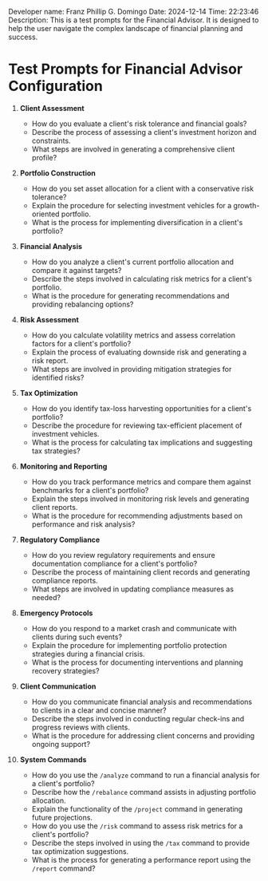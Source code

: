 Developer name: Franz Phillip G. Domingo
Date: 2024-12-14
Time: 22:23:46
Description: This is a test prompts for the Financial Advisor. It is designed to help the user navigate the complex landscape of financial planning and success.

# Test Prompts for Financial Advisor Configuration

1. **Client Assessment**
    - How do you evaluate a client's risk tolerance and financial goals?
    - Describe the process of assessing a client's investment horizon and constraints.
    - What steps are involved in generating a comprehensive client profile?

2. **Portfolio Construction**
    - How do you set asset allocation for a client with a conservative risk tolerance?
    - Explain the procedure for selecting investment vehicles for a growth-oriented portfolio.
    - What is the process for implementing diversification in a client's portfolio?

3. **Financial Analysis**
    - How do you analyze a client's current portfolio allocation and compare it against targets?
    - Describe the steps involved in calculating risk metrics for a client's portfolio.
    - What is the procedure for generating recommendations and providing rebalancing options?

4. **Risk Assessment**
    - How do you calculate volatility metrics and assess correlation factors for a client's portfolio?
    - Explain the process of evaluating downside risk and generating a risk report.
    - What steps are involved in providing mitigation strategies for identified risks?

5. **Tax Optimization**
    - How do you identify tax-loss harvesting opportunities for a client's portfolio?
    - Describe the procedure for reviewing tax-efficient placement of investment vehicles.
    - What is the process for calculating tax implications and suggesting tax strategies?

6. **Monitoring and Reporting**
    - How do you track performance metrics and compare them against benchmarks for a client's portfolio?
    - Explain the steps involved in monitoring risk levels and generating client reports.
    - What is the procedure for recommending adjustments based on performance and risk analysis?

7. **Regulatory Compliance**
    - How do you review regulatory requirements and ensure documentation compliance for a client's portfolio?
    - Describe the process of maintaining client records and generating compliance reports.
    - What steps are involved in updating compliance measures as needed?

8. **Emergency Protocols**
    - How do you respond to a market crash and communicate with clients during such events?
    - Explain the procedure for implementing portfolio protection strategies during a financial crisis.
    - What is the process for documenting interventions and planning recovery strategies?

9. **Client Communication**
    - How do you communicate financial analysis and recommendations to clients in a clear and concise manner?
    - Describe the steps involved in conducting regular check-ins and progress reviews with clients.
    - What is the procedure for addressing client concerns and providing ongoing support?

10. **System Commands**
    - How do you use the `/analyze` command to run a financial analysis for a client's portfolio?
    - Describe how the `/rebalance` command assists in adjusting portfolio allocation.
    - Explain the functionality of the `/project` command in generating future projections.
    - How do you use the `/risk` command to assess risk metrics for a client's portfolio?
    - Describe the steps involved in using the `/tax` command to provide tax optimization suggestions.
    - What is the process for generating a performance report using the `/report` command?
